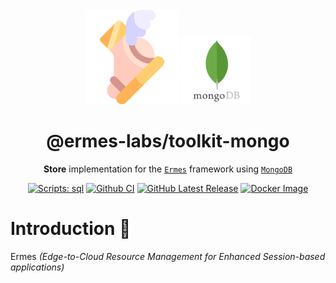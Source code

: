 <div align="center">
  
<br>

<img src="https://raw.githubusercontent.com/ermes-labs/docs/main/docs/public/icon.png" width="30%">
<img src="https://raw.githubusercontent.com/ermes-labs/docs/01d657655a8d255f03d059094448290c026081a9/docs/public/integration-logos/mongodb.svg" width="22%">

<h1>@ermes-labs/toolkit-mongo</h1>

**Store** implementation for the [`Ermes`](https://ermes-labs.github.io/docs) framework using [`MongoDB`](https://https://www.mongodb.com/)

[![Scripts: sql](https://img.shields.io/badge/sql-script-50b7e0?style=flat-square&logo=mongo)](https://https://www.mongodb.com/)
[![Github CI](https://img.shields.io/github/actions/workflow/status/ermes-labs/toolkit-mongo/ci.yml?style=flat-square&branch=main)](https://github.com/ermes-labs/toolkit-mongo/actions/workflows/ci.yml)
[![GitHub Latest Release](https://img.shields.io/github/v/release/ermes-labs/toolkit-mongo?style=flat-square&logo=github)](https://github.com/ermes-labs/toolkit-mongo/releases)
[![Docker Image](https://img.shields.io/docker/v/paolimi/ermes-mongo/latest?style=flat-square&logo=docker)](https://hub.docker.com/repository/docker/paolimi/ermes-mongo/general)

</div>

# Introduction 📖

Ermes *(Edge-to-Cloud Resource Management for Enhanced Session-based applications)*